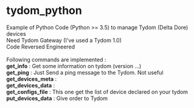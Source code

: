# tydom_python

Example of Python Code (Python >= 3.5) to manage Tydom (Delta Dore) devices<br />
Need Tydom Gateway (I've used a Tydom 1.0)<br />
Code Reversed Engineered<br />
<br />
Following commands are implemented :<br />
**get_info**            : Get some information on tydom (version ...)<br />
**get_ping**            : Just Send a ping message to the Tydom. Not useful<br />
**get_devices_meta**    :<br />
**get_devices_data**    :<br />
**get_configs_file**    : This one get the list of device declared on your tydom<br />
**put_devices_data**    : Give order to Tydom<br />
